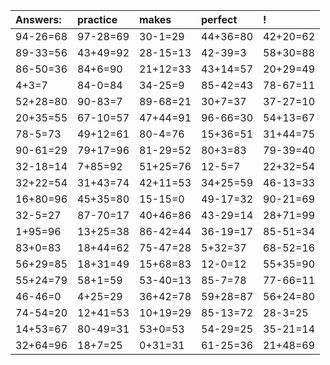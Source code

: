 | Answers: | practice | makes | perfect | ! |
| :--- | :--- | :--- | :--- | :--- |
| 94-26=68 | 97-28=69 | 30-1=29 | 44+36=80 | 42+20=62 | 
| 89-33=56 | 43+49=92 | 28-15=13 | 42-39=3 | 58+30=88 | 
| 86-50=36 | 84+6=90 | 21+12=33 | 43+14=57 | 20+29=49 | 
| 4+3=7 | 84-0=84 | 34-25=9 | 85-42=43 | 78-67=11 | 
| 52+28=80 | 90-83=7 | 89-68=21 | 30+7=37 | 37-27=10 | 
| 20+35=55 | 67-10=57 | 47+44=91 | 96-66=30 | 54+13=67 | 
| 78-5=73 | 49+12=61 | 80-4=76 | 15+36=51 | 31+44=75 | 
| 90-61=29 | 79+17=96 | 81-29=52 | 80+3=83 | 79-39=40 | 
| 32-18=14 | 7+85=92 | 51+25=76 | 12-5=7 | 22+32=54 | 
| 32+22=54 | 31+43=74 | 42+11=53 | 34+25=59 | 46-13=33 | 
| 16+80=96 | 45+35=80 | 15-15=0 | 49-17=32 | 90-21=69 | 
| 32-5=27 | 87-70=17 | 40+46=86 | 43-29=14 | 28+71=99 | 
| 1+95=96 | 13+25=38 | 86-42=44 | 36-19=17 | 85-51=34 | 
| 83+0=83 | 18+44=62 | 75-47=28 | 5+32=37 | 68-52=16 | 
| 56+29=85 | 18+31=49 | 15+68=83 | 12-0=12 | 55+35=90 | 
| 55+24=79 | 58+1=59 | 53-40=13 | 85-7=78 | 77-66=11 | 
| 46-46=0 | 4+25=29 | 36+42=78 | 59+28=87 | 56+24=80 | 
| 74-54=20 | 12+41=53 | 10+19=29 | 85-13=72 | 28-3=25 | 
| 14+53=67 | 80-49=31 | 53+0=53 | 54-29=25 | 35-21=14 | 
| 32+64=96 | 18+7=25 | 0+31=31 | 61-25=36 | 21+48=69 | 
